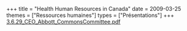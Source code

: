 +++
title = "Health Human Resources in Canada"
date = 2009-03-25
themes = ["Ressources humaines"]
types = ["Présentations"]
+++
[3.6.29_CEO_Abbott_CommonsCommittee.pdf](/files/3.6.29_CEO_Abbott_CommonsCommittee.pdf)
